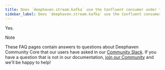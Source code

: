 ```yaml
---
title: Does `deephaven.stream.kafka` use the Confluent consumer under the hood?
sidebar_label: Does `deephaven.stream.kafka` use the Confluent consumer under the hood?
---
```


Yes.

> [!NOTE]
> These FAQ pages contain answers to questions about Deephaven Community Core that our users have asked in our [Community Slack](/slack). If you have a question that is not in our documentation, [join our Community](/slack) and we'll be happy to help!

